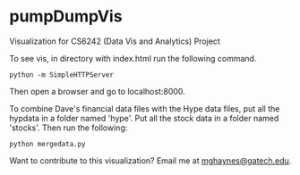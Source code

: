 # pumpDumpVis
Visualization for CS6242 (Data Vis and Analytics) Project

To see vis, in directory with index.html run the following command.
```
python -m SimpleHTTPServer
```

Then open a browser and go to localhost:8000.


To combine Dave's financial data files with the Hype data files, put all the hypdata in a folder named 'hype'. Put all the stock data in a folder named 'stocks'. Then run the following:
```
python mergedata.py
```

Want to contribute to this visualization? Email me at mghaynes@gatech.edu. 
